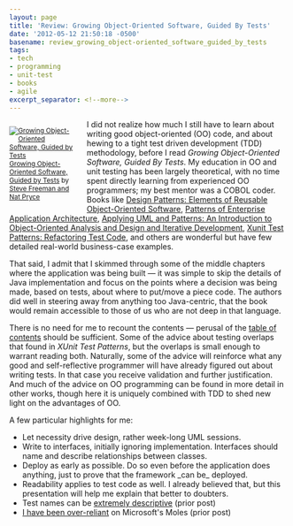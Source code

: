 ```yaml
---
layout: page
title: 'Review: Growing Object-Oriented Software, Guided By Tests'
date: '2012-05-12 21:50:18 -0500'
basename: review_growing_object-oriented_software_guided_by_tests
tags:
- tech
- programming
- unit-test
- books
- agile
excerpt_separator: <!--more-->
---
```


<p style="float: left; padding-right: 20px; width: 120px; font-size: .85em">
<a href="http://www.goodreads.com/book/show/4268826-growing-object-oriented-software-guided-by-tests"><img alt="Growing Object-Oriented Software, Guided by Tests" border="0" src="http://photo.goodreads.com/books/1266624968m/4268826.jpg" /></a><a href="http://www.goodreads.com/book/show/4268826-growing-object-oriented-software-guided-by-tests">Growing Object-Oriented Software, Guided by Tests</a> by <a href="http://www.goodreads.com/author/show/27264.Steve_Freeman">Steve Freeman and Nat Pryce</a>

I did not realize how much I still have to learn about writing good
object-oriented  (OO) code, and about hewing to a tight test driven development
(TDD) methodology, before I read _Growing Object-Oriented Software, Guided By
Tests_. My education in OO and unit testing has been largely theoretical, with
no time spent directly learning from experienced OO programmers; my best mentor
was a COBOL coder. Books like  <a
href="http://www.goodreads.com/book/show/85009.Design_Patterns__Elements_of_Reusable_Object_Oriented_Software"
title="Design Patterns: Elements of Reusable Object-Oriented Software by Erich
Gamma">Design Patterns: Elements of Reusable Object-Oriented Software</a>, <a
href="http://www.goodreads.com/book/show/70156.Patterns_of_Enterprise_Application_Architecture"
title="Patterns of Enterprise Application Architecture by Martin
Fowler">Patterns of Enterprise Application Architecture</a>, <a
href="http://www.goodreads.com/book/show/85019.Applying_UML_and_Patterns__An_Introduction_to_Object_Oriented_Analysis_and_Design_and_Iterative_Development"
title="Applying UML and Patterns: An Introduction to Object-Oriented Analysis
and Design and Iterative Development by Craig Larman">Applying UML and Patterns:
An Introduction to Object-Oriented Analysis and Design and Iterative
Development</a>, <a
href="http://www.goodreads.com/book/show/337302.Xunit_Test_Patterns__Refactoring_Test_Code"
title="Xunit Test Patterns: Refactoring Test Code by Gerard Meszaros">Xunit Test
Patterns: Refactoring Test Code</a>, and others are wonderful but have few
detailed real-world business-case examples.

<!--more-->

That said, I admit that I skimmed through some of the middle chapters where the
application was being built &mdash; it was simple to skip the details of Java
implementation and focus on the points where a decision was being made, based on
tests, about where to put/move a piece code. The authors did well in steering
away from anything too Java-centric, that the book would remain accessible to
those of us who are not deep in that language.

There is no need for me to recount the contents &mdash; perusal of the <a
href="http://my.safaribooksonline.com/book/software-engineering-and-development/software-testing/9780321574442?bookview=toc">table
of contents</a> should be sufficient. Some of the advice about testing overlaps
that found in _XUnit Test Patterns_, but the overlaps is small enough to warrant
reading both. Naturally, some of the advice will reinforce what any good and
self-reflective programmer will have already figured out about writing tests. In
that case you receive validation and further justification. And much of the
advice on OO programming can be found in more detail in other works, though here
it is uniquely combined with TDD to shed new light on the advantages of OO.

A few particular highlights for me:

<ul>
<li>Let necessity drive design, rather week-long UML sessions.</li>
<li>Write to interfaces, initially ignoring implementation. Interfaces should name and describe relationships between classes.</li>
<li>Deploy as early as possible. Do so even before the application does anything, just to prove that the framework _can be_ deployed.</li>
<li>Readability applies to test code as well. I already believed that, but this presentation will help me explain that better to doubters.</li>
<li>Test names can be <a href="http://www.safnet.com/writing/tech/2012/03/test-naming-convention.html">extremely descriptive</a> (prior post)</li>
<li><a href="http://www.safnet.com/writing/tech/2012/04/moles-no-longer-fit-for-unit-tests.html">I have been over-reliant</a> on Microsoft's Moles (prior post)</li>
</ul>
